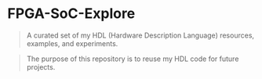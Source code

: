 # FPGA-SoC-Explore
> A curated set of my HDL (Hardware Description Language) resources, examples, and experiments.

> The purpose of this repository is to reuse my HDL code for future projects.
